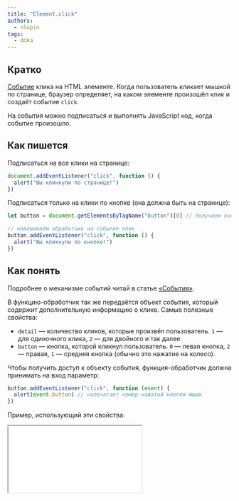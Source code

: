 ```yaml
---
title: "Element.click"
authors:
  - nlopin
tags:
  - doka
---
```


## Кратко

[Событие](/js/events/) клика на HTML элементе. Когда пользователь кликает мышкой по странице, браузер определяет, на каком элементе произошёл клик и создаёт событие `click`.

На события можно подписаться и выполнять JavaScript код, когда событие произошло.

## Как пишется

Подписаться на все клики на странице:

```js
document.addEventListener("click", function () {
  alert("Вы клинкули по странице!")
})
```

Подписаться только на клики по кнопке (она должна быть на странице):

```js
let button = document.getElementsByTagName("button")[0] // получаем кнопку

// навешиваем обработчик на событие клик
button.addEventListener("click", function () {
  alert("Вы кликнули по кнопке!")
})
```

## Как понять

Подробнее о механизме событий читай в статье [«События»](/js/events/).

В функцию-обработчик так же передаётся объект события, который содержит дополнительную информацию о клике. Самые полезные свойства:

- `detail` — количество кликов, которые произвёл пользователь. `1` — для одиночного клика, `2` — для двойного и так далее.
- `button` — кнопка, которой кликнул пользователь. `0` — левая кнопка, `2` — правая, `1` — средняя кнопка (обычно это нажатие на колесо).

Чтобы получить доступ к объекту события, функция-обработчик должна принимать на вход параметр:

```js
button.addEventListener("click", function (event) {
  alert(event.button) // напечатает номер нажатой кнопки мыши
})
```

Пример, использующий эти свойства:

<iframe title="" src="../demos/Lopinopulos-gJZxeK/index.html"></iframe>
